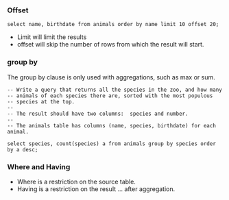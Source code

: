 ### Offset

```
select name, birthdate from animals order by name limit 10 offset 20;
```

- Limit will limit the results
- offset will skip the number of rows from which the result will start.

### group by
The group by clause is only used with aggregations, such as max or sum.

```
-- Write a query that returns all the species in the zoo, and how many
-- animals of each species there are, sorted with the most populous
-- species at the top.
--
-- The result should have two columns:  species and number.
--
-- The animals table has columns (name, species, birthdate) for each animal.

select species, count(species) a from animals group by species order by a desc;
```

### Where and Having
- Where is a restriction on the source table.
- Having is a restriction on the result ... after aggregation.

```

```
